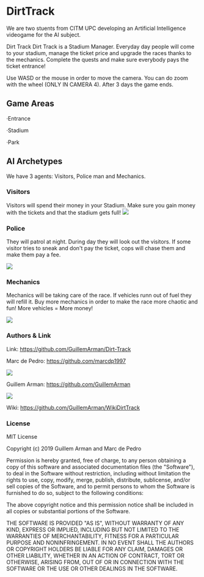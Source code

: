 # DirtTrack
We are two stuents from CITM UPC developing an Artificial Intelligence videogame for the AI subject.

Dirt Track
Dirt Track is a Stadium Manager. Everyday day people will come to your stadium, manage the ticket price and upgrade the races thanks to the mechanics. Complete the quests and make sure everybody pays the ticket entrance!

Use WASD or the mouse in order to move the camera. You can do zoom with the wheel (ONLY IN CAMERA 4).
After 3 days the game ends.

## Game Areas
·Entrance

·Stadium

·Park

## AI Archetypes
We have 3 agents: Visitors, Police man and Mechanics.

### Visitors

Visitors will spend their money in your Stadium. Make sure you gain money with the tickets and that the stadium gets full!
![](https://imgur.com/nfYGLfw.png)


### Police

They will patrol at night. During day they will look out the visitors. If some visitor tries to sneak and don't pay the ticket, cops will chase them and make them pay a fee. 

![](https://imgur.com/QTVBFQ8.png)

### Mechanics

Mechanics will be taking care of the race. If vehicles runn out of fuel they will refill it. Buy more mechanics in order to make the race more chaotic and fun! 
More vehicles = More money!

![](https://imgur.com/hHFVADe.png)

### Authors & Link ###

Link: https://github.com/GuillemArman/Dirt-Track

Marc de Pedro: https://github.com/marcdp1997

![](https://imgur.com/vfzdQr1.png)

Guillem Arman: https://github.com/GuillemArman

![](https://imgur.com/n7mBKwY.png)

Wiki: https://github.com/GuillemArman/WikiDirtTrack


### License ###

MIT License

Copyright (c) 2019 Guillem Arman and Marc de Pedro

Permission is hereby granted, free of charge, to any person obtaining a copy of this software and associated documentation files (the "Software"), to deal in the Software without restriction, including without limitation the rights to use, copy, modify, merge, publish, distribute, sublicense, and/or sell copies of the Software, and to permit persons to whom the Software is furnished to do so, subject to the following conditions:

The above copyright notice and this permission notice shall be included in all copies or substantial portions of the Software.

THE SOFTWARE IS PROVIDED "AS IS", WITHOUT WARRANTY OF ANY KIND, EXPRESS OR IMPLIED, INCLUDING BUT NOT LIMITED TO THE WARRANTIES OF MERCHANTABILITY, FITNESS FOR A PARTICULAR PURPOSE AND NONINFRINGEMENT. IN NO EVENT SHALL THE AUTHORS OR COPYRIGHT HOLDERS BE LIABLE FOR ANY CLAIM, DAMAGES OR OTHER LIABILITY, WHETHER IN AN ACTION OF CONTRACT, TORT OR OTHERWISE, ARISING FROM, OUT OF OR IN CONNECTION WITH THE SOFTWARE OR THE USE OR OTHER DEALINGS IN THE SOFTWARE.

